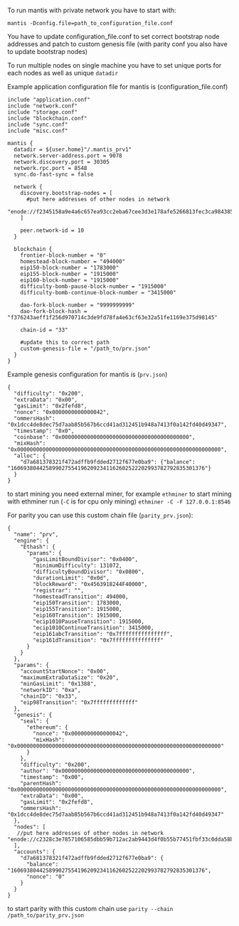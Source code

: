 To run mantis with private network you have to start with:

`mantis -Dconfig.file=path_to_configuration_file.conf`

You have to update configuration_file.conf to set correct bootstrap node addresses and patch to custom genesis file (with parity conf you also have to update bootstrap nodes)

To run multiple nodes on single machine you have to set unique ports for each nodes as well as unique `datadir`

Example application configuration file for mantis is (configuration_file.conf)
```
include "application.conf"
include "network.conf"
include "storage.conf"
include "blockchain.conf"
include "sync.conf"
include "misc.conf"

mantis {
  datadir = ${user.home}"/.mantis_prv1"
  network.server-address.port = 9078
  network.discovery.port = 30305
  network.rpc.port = 8548
  sync.do-fast-sync = false

  network {
    discovery.bootstrap-nodes = [
      #put here addresses of other nodes in network
      "enode://f2345158a9e4a6c657ea93cc2eba67cee3d3e178afe5266813fec3ca984385cb44afa6a18a1987c491a9eb227661e8a36d73d773a285c53a9e6a8922b1dcf0c1@192.168.1.207:30303"
    ]

    peer.network-id = 10
  }

  blockchain {
    frontier-block-number = "0"
    homestead-block-number = "494000"
    eip150-block-number = "1783000"
    eip155-block-number = "1915000"
    eip160-block-number = "1915000"
    difficulty-bomb-pause-block-number = "1915000"
    difficulty-bomb-continue-block-number = "3415000"

    dao-fork-block-number = "9999999999"
    dao-fork-block-hash = "f376243aeff1f256d970714c3de9fd78fa4e63cf63e32a51fe1169e375d98145"

    chain-id = "33"

    #update this to correct path
    custom-genesis-file = "/path_to/prv.json"
  }
}
```
Example genesis configuration for mantis is (`prv.json`)
```
{
  "difficulty": "0x200",
  "extraData": "0x00",
  "gasLimit": "0x2fefd8",
  "nonce": "0x0000000000000042",
  "ommersHash": "0x1dcc4de8dec75d7aab85b567b6ccd41ad312451b948a7413f0a142fd40d49347",
  "timestamp": "0x0",
  "coinbase": "0x0000000000000000000000000000000000000000",
  "mixHash": "0x0000000000000000000000000000000000000000000000000000000000000000",
  "alloc": {
    "d7a681378321f472adffb9fdded2712f677e0ba9": {"balance": "1606938044258990275541962092341162602522202993782792835301376"}
  }
}
```

to start mining you need external miner, for example `ethminer`
to start mining with ethminer run (`-C` is for cpu only mining) `ethminer -C -F 127.0.0.1:8546`

For parity you can use this custom chain file (`parity_prv.json`):
```
{
  "name": "prv",
  "engine": {
    "Ethash": {
      "params": {
        "gasLimitBoundDivisor": "0x0400",
        "minimumDifficulty": 131072,
        "difficultyBoundDivisor": "0x0800",
        "durationLimit": "0x0d",
        "blockReward": "0x4563918244F40000",
        "registrar": "",
        "homesteadTransition": 494000,
        "eip150Transition": 1783000,
        "eip155Transition": 1915000,
        "eip160Transition": 1915000,
        "ecip1010PauseTransition": 1915000,
        "ecip1010ContinueTransition": 3415000,
        "eip161abcTransition": "0x7fffffffffffffff",
        "eip161dTransition": "0x7fffffffffffffff"
      }
    }
  },
  "params": {
    "accountStartNonce": "0x00",
    "maximumExtraDataSize": "0x20",
    "minGasLimit": "0x1388",
    "networkID": "0xa",
    "chainID": "0x33",
    "eip98Transition": "0x7fffffffffffff"
  },
  "genesis": {
    "seal": {
      "ethereum": {
        "nonce": "0x0000000000000042",
        "mixHash": "0x0000000000000000000000000000000000000000000000000000000000000000"
      }
    },
    "difficulty": "0x200",
    "author": "0x0000000000000000000000000000000000000000",
    "timestamp": "0x00",
    "parentHash": "0x0000000000000000000000000000000000000000000000000000000000000000",
    "extraData": "0x00",
    "gasLimit": "0x2fefd8",
    "ommersHash": "0x1dcc4de8dec75d7aab85b567b6ccd41ad312451b948a7413f0a142fd40d49347"
  },
  "nodes": [
   //put here addresses of other nodes in network
"enode://c2328c3e7857106585dbb59b712ac2ab9443d4f0b55b77451fbf33c0dda58b882f0683c4c9222cbf8d1d6893e7f926d487630810202a2c75ec6dd996dbe84715@192.168.0.12:30303"
  ],
  "accounts": {
    "d7a681378321f472adffb9fdded2712f677e0ba9": {
      "balance": "1606938044258990275541962092341162602522202993782792835301376",
      "nonce": "0"
    }
  }
}
```

to start parity with this custom chain use `parity --chain /path_to/parity_prv.json`